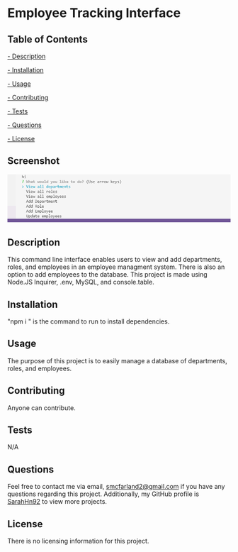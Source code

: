 # Employee Tracking Interface

  

  ## Table of Contents
   
   [ - Description](#description)
 
   [ - Installation](#installation)
 
   [ - Usage](#usage)
   
   [ - Contributing](#contributing)
   
   [ - Tests](#tests)
   
   [ - Questions](#questions)
  
   [ - License](#license)

   ## Screenshot
   ![](./services/untitled.png)

 
   ## Description
  This command line interface enables users to view and add departments, roles, and employees in an employee managment system. There is also an option to add employees to the database. This project is made using Node.JS Inquirer, .env, MySQL, and console.table.
  
  
  ## Installation
 "npm i <module>" is the command to run to install dependencies.
 

  ## Usage
 The purpose of this project is to easily manage a database of departments, roles, and employees.
 
  
  ## Contributing
  Anyone can contribute.
 
  
  ## Tests
  N/A
  

  ## Questions
  Feel free to contact me via email, smcfarland2@gmail.com if you have any questions regarding this project. 
  Additionally, my GitHub profile is [SarahHn92](https://github.com/SarahHn92) to view more projects.

  ## License
  There is no licensing information for this project.
